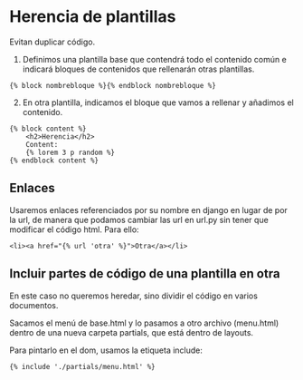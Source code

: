 # Herencia de plantillas
Evitan duplicar código.

1. Definimos una plantilla base que contendrá todo el contenido común e indicará bloques de contenidos que rellenarán otras plantillas.
```
{% block nombrebloque %}{% endblock nombrebloque %}
```

2. En otra plantilla, indicamos el bloque que vamos a rellenar y añadimos el contenido.
```
{% block content %}
    <h2>Herencia</h2>
    Content:
    {% lorem 3 p random %}
{% endblock content %}
```

## Enlaces
Usaremos enlaces referenciados por su nombre en django en lugar de por la url, de manera que podamos cambiar las url en url.py sin tener que modificar el código html.
Para ello:
```
<li><a href="{% url 'otra' %}">Otra</a></li>
```

## Incluir partes de código de una plantilla en otra
En este caso no queremos heredar, sino dividir el código en varios documentos. 

Sacamos el menú de base.html y lo pasamos a otro archivo (menu.html) dentro de una nueva carpeta partials, que está dentro de layouts.

Para pintarlo en el dom, usamos la etiqueta include:
```
{% include './partials/menu.html' %}
```